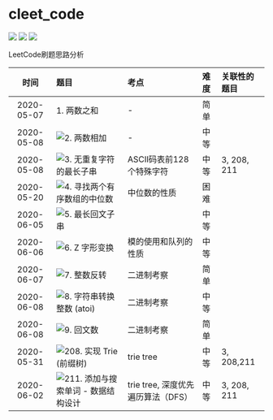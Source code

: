 # cleet_code

[![](https://img.shields.io/badge/zhihu-%E7%9F%A5%E4%B9%8E-blue)](https://www.zhihu.com/people/chensong-1-90)
[![](https://img.shields.io/badge/csdn-CSDN-red)](https://blog.csdn.net/Poisx)
[![](https://img.shields.io/badge/LeetCode-%E5%8A%9B%E6%89%A3-green)](https://leetcode-cn.com/u/chen-song-3)

LeetCode刷题思路分析


|时间|题目|考点|难度|关联性的题目|
|:---:|:---|:---|:---|:---|
|2020-05-07|1. 两数之和|-|简单||
|2020-05-08|![2. 两数相加](https://github.com/chensongpoixs/cleet_code/tree/master/2.add_two_numbers "2. 两数相加")|-|中等||
|2020-05-08|![3. 无重复字符的最长子串](https://github.com/chensongpoixs/cleet_code/tree/master/3.longest_substring_without_repeating_characters "3. 无重复字符的最长子串")|ASCII码表前128个特殊字符|中等|3, 208, 211|
|2020-05-20|![4. 寻找两个有序数组的中位数](https://github.com/chensongpoixs/cleet_code/tree/master/4.find_the_median_of_two_positive_arrays "4. 寻找两个有序数组的中位数")|中位数的性质|困难||
|2020-06-05|![5. 最长回文子串](https://github.com/chensongpoixs/cleet_code/tree/master/5.longest_palindromic_substring "5. 最长回文子串")||中等||
|2020-06-06|![6. Z 字形变换](https://github.com/chensongpoixs/cleet_code/tree/master/6.zigzag_conversion "6. Z 字形变换")|模的使用和队列的性质|中等||
|2020-06-07|![7. 整数反转](https://github.com/chensongpoixs/cleet_code/tree/master/7.reverse_integer "7. 整数反转")|二进制考察|简单||
|2020-06-08|![8. 字符串转换整数 (atoi)](https://github.com/chensongpoixs/cleet_code/tree/master/8.string_to_integer "8. 字符串转换整数 (atoi)")|二进制考察|中等||
|2020-06-08|![9. 回文数](https://github.com/chensongpoixs/cleet_code/tree/master/9.palindrome_number "9. 回文数")|二进制考察|简单||
|2020-05-31|![208. 实现 Trie (前缀树)](https://github.com/chensongpoixs/cleet_code/tree/master/208.trie_tree "208.实现 Trie (前缀树)")|trie tree|中等|3, 208,211|
|2020-06-02|![211. 添加与搜索单词 - 数据结构设计](https://github.com/chensongpoixs/cleet_code/tree/master/211.add_and_search_word "211. 添加与搜索单词 - 数据结构设计")|trie tree, 深度优先遍历算法（DFS）|中等|3, 208, 211|
